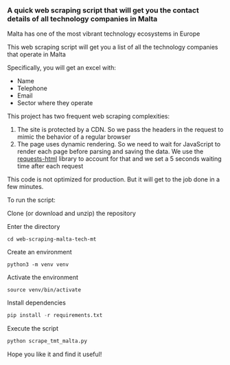 ### A quick web scraping script that will get you the contact details of all technology companies in Malta

Malta has one of the most vibrant technology ecosystems in Europe

This web scraping script will get you a list of all the technology companies that operate in Malta

Specifically, you will get an excel with:
* Name
* Telephone
* Email
* Sector where they operate


This project has two frequent web scraping complexities:
 1. The site is protected by a CDN. So we pass the headers in the request to mimic the behavior of a regular browser
 2. The page uses dynamic rendering. So we need to wait for JavaScript to render each page before parsing and saving the data. We use the [requests-html](https://pypi.org/project/requests-html/) library to account for that and we set a 5 seconds waiting time after each request

This code is not optimized for production. But it will get to the job done in a few minutes.

To run the script:

Clone (or download and unzip) the repository

Enter the directory
```linux
cd web-scraping-malta-tech-mt
```

Create an environment
```linux
python3 -m venv venv
```

Activate the environment
```linux
source venv/bin/activate
```

Install dependencies
```python
pip install -r requirements.txt
```

Execute the script
```python
python scrape_tmt_malta.py
```


Hope you like it and find it useful!
